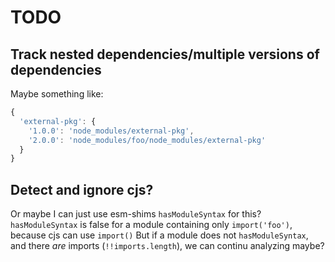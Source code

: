 # TODO

## Track nested dependencies/multiple versions of dependencies

Maybe something like:

```js
{ 
  'external-pkg': { 
    '1.0.0': 'node_modules/external-pkg', 
    '2.0.0': 'node_modules/foo/node_modules/external-pkg'
  } 
}
```

## Detect and ignore cjs?

Or maybe I can just use esm-shims `hasModuleSyntax` for this?
`hasModuleSyntax` is false for a module containing only `import('foo')`, because cjs can use `import()`
But if a module does not `hasModuleSyntax`, and there _are_ imports (`!!imports.length`), we can continu analyzing maybe?
